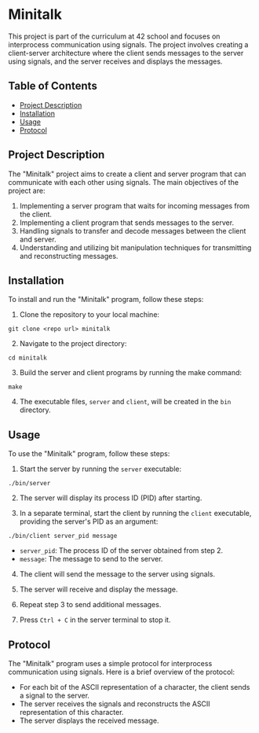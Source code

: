 # Minitalk

This project is part of the curriculum at 42 school and focuses on interprocess communication using signals. The project involves creating a client-server architecture where the client sends messages to the server using signals, and the server receives and displays the messages.

## Table of Contents

- [Project Description](#project-description)
- [Installation](#installation)
- [Usage](#usage)
- [Protocol](#protocol)

## Project Description

The "Minitalk" project aims to create a client and server program that can communicate with each other using signals. The main objectives of the project are:

1. Implementing a server program that waits for incoming messages from the client.
2. Implementing a client program that sends messages to the server.
4. Handling signals to transfer and decode messages between the client and server.
5. Understanding and utilizing bit manipulation techniques for transmitting and reconstructing messages.

## Installation

To install and run the "Minitalk" program, follow these steps:

1. Clone the repository to your local machine:

```
git clone <repo url> minitalk
```

2. Navigate to the project directory:

```
cd minitalk
```

3. Build the server and client programs by running the make command:

```
make
```

4. The executable files, `server` and `client`, will be created in the `bin` directory.

## Usage

To use the "Minitalk" program, follow these steps:

1. Start the server by running the `server` executable:

```
./bin/server
```

2. The server will display its process ID (PID) after starting.

3. In a separate terminal, start the client by running the `client` executable, providing the server's PID as an argument:

```
./bin/client server_pid message
```

- `server_pid`: The process ID of the server obtained from step 2.
- `message`: The message to send to the server.

4. The client will send the message to the server using signals.

5. The server will receive and display the message.

6. Repeat step 3 to send additional messages.

7. Press `Ctrl + C` in the server terminal to stop it.

## Protocol

The "Minitalk" program uses a simple protocol for interprocess communication using signals. Here is a brief overview of the protocol:

- For each bit of the ASCII representation of a character, the client sends a signal to the server.
- The server receives the signals and reconstructs the ASCII representation of this character.
- The server displays the received message.